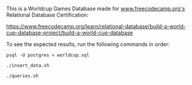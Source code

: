 This is a Worldcup Games Database made for www.freecodecamp.org's Relational Database Certification:

https://www.freecodecamp.org/learn/relational-database/build-a-world-cup-database-project/build-a-world-cup-database

To see the expected results, run the following commands in order:

```psql -U postgres < worldcup.sql```

```./insert_data.sh```

```./queries.sh```
